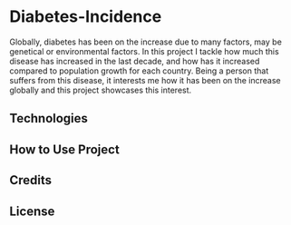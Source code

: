 # Diabetes-Incidence

Globally, diabetes has been on the increase due to many factors, may be genetical or environmental factors. In this project I tackle how much this disease has increased in the last decade, and how has it increased compared to population growth for each country. Being a person that suffers from this disease, it interests me how it has been on the increase globally and this project showcases this interest. 

## Technologies

## How to Use Project

## Credits

## License

